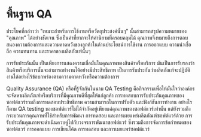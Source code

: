# พื้นฐาน QA

ประโยคที่กล่าวว่า "เหมาะสำหรับการใช้งานหรือวัตถุประสงค์นั้นๆ" นั้นสามารถสรุปความหมายของ "คุณภาพ" ได้อย่างชัดเจน ซึ่งเป็นคำที่ยากจะให้คำนิยามที่ครอบคลุมได้ คุณภาพจึงหมายถึงการตอบสนองความต้องการและความคาดหวังของลูกค้าในด้านประโยชน์การใช้งาน การออกแบบ ความน่าเชื่อถือ ความทนทาน และราคาของผลิตภัณฑ์นั้นๆ

การรับประกันนั้น เป็นเพียงการแสดงความเชื่อมั่นในคุณภาพของสินค้าหรือบริการ มันเป็นการรับรองว่าสินค้าหรือบริการนั้นจะสามารถทำงานได้อย่างมีประสิทธิภาพ
เป็นการรับประกันว่าผลิตภัณฑ์จะปฏิบัติงานได้อย่างไร้ข้อบกพร่องตามความคาดหวังหรือความต้องการ

Quality Assurance (QA) หรือที่รู้จักกันในนาม QA Testing คือกิจกรรมเพื่อให้มั่นใจว่าองค์กรจะจัดหาผลิตภัณฑ์หรือบริการที่มีคุณภาพดีที่สุดให้แก่ลูกค้า การทดสอบการรับประกันคุณภาพของซอฟต์แวร์รวมถึงการทดสอบประสิทธิภาพ ความสามารถในการปรับตัว และฟังก์ชันการทำงาน อย่างไรก็ตาม QA testing ของซอฟต์แวร์ไม่ได้จำกัดอยู่เพียงแค่คุณภาพของซอฟต์แวร์เท่านั้น แต่ยังรวมถึงกระบวนการคุณภาพที่ใช้สำหรับการพัฒนา การทดสอบ และการเผยแพร่ผลิตภัณฑ์ซอฟต์แวร์ด้วย การรับประกันคุณภาพจะดำเนินควบคู่ไปกับวงจรการพัฒนาซอฟต์แวร์ ซึ่งรวมถึงการจัดการข้อกำหนดของซอฟต์แวร์ การออกแบบ การเขียนโค้ด การทดสอบ และการเผยแพร่ซอฟต์แวร์
